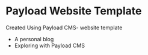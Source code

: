 # Payload Website Template

Created Using Payload CMS- website template

- A personal blog
- Exploring with Payload CMS





